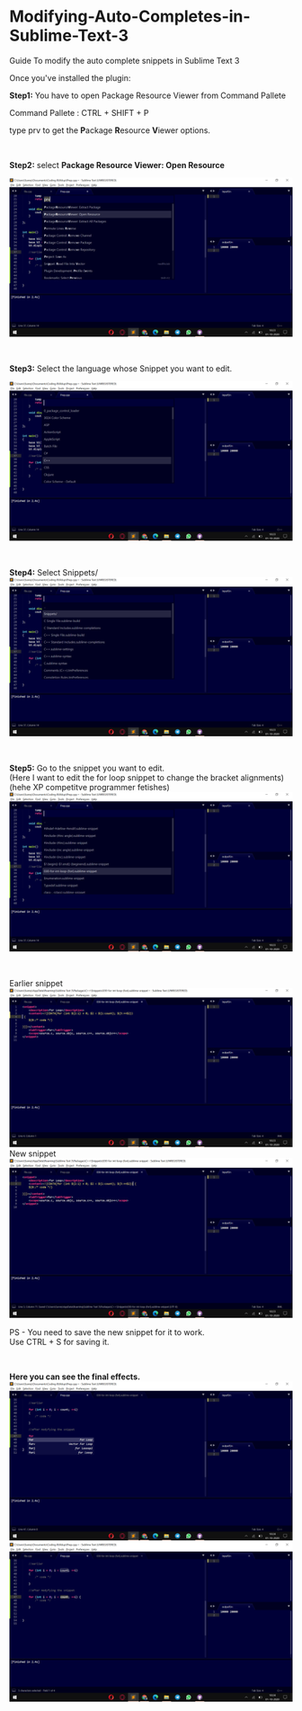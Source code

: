 # Modifying-Auto-Completes-in-Sublime-Text-3
Guide To modify the auto complete snippets in Sublime Text 3

Once you've installed the plugin:

**Step1:** 
You have to open Package Resource Viewer from Command Pallete

   Command Pallete : CTRL + SHIFT + P
   
   type prv to get the **P**ackage **R**esource **V**iewer options.
   
   
&nbsp;



**Step2:** select **Package Resource Viewer: Open Resource**


![Testimage1](Images/Screenshot%20(258).png)   

&nbsp; 


**Step3:** Select the language whose Snippet you want to edit.

![Testimage1](Images/Screenshot%20(259).png)

&nbsp;


**Step4:** Select Snippets/
![Testimage1](Images/Screenshot%20(260).png)

&nbsp;

**Step5:** Go to the snippet you want to edit.\
(Here I want to edit the for loop snippet to change the bracket alignments)
(hehe XP competitve programmer fetishes)
![Testimage1](Images/Screenshot%20(261).png)

&nbsp;

Earlier snippet
![Testimage1](Images/Screenshot%20(262).png)
New snippet
![Testimage1](Images/Screenshot%20(263).png)

PS - You need to save the new snippet for it to work.\
Use CTRL + S for saving it.

&nbsp;

**Here you can see the final effects.**
![Testimage1](Images/Screenshot%20(265).png)
![Testimage1](Images/Screenshot%20(266).png)




